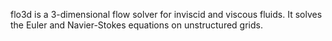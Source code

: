 flo3d is a 3-dimensional flow solver for inviscid and viscous fluids. It solves the Euler and Navier-Stokes equations on unstructured grids.